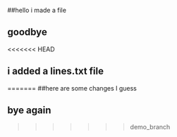 ##hello i made a file
## goodbye

<<<<<<< HEAD
## i added a lines.txt file
=======
##here are some changes I guess
## bye again
>>>>>>> demo_branch
